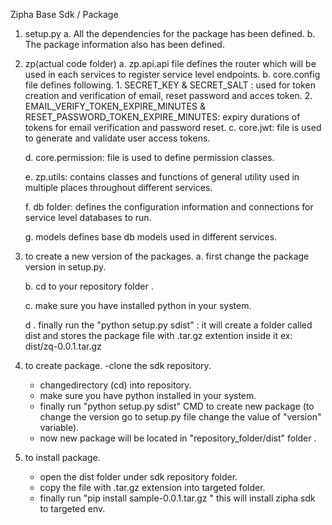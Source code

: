 Zipha Base Sdk / Package

1. setup.py
	a. All the dependencies for the package has been defined.
	b. The package information also has been defined.

2. zp(actual code folder)
	a. zp.api.api file defines the router which will be used in each services to register service level endpoints.
	b. core.config file defines following.
		1. SECRET_KEY & SECRET_SALT : used for token creation and verification of email, reset password and acces token.
		2. EMAIL_VERIFY_TOKEN_EXPIRE_MINUTES & RESET_PASSWORD_TOKEN_EXPIRE_MINUTES:  expiry durations of tokens for email verification and password reset.
	c. core.jwt:  file is used to generate and validate user access tokens.

	d. core.permission: file is used to define permission classes.

	e. zp.utils: contains classes and functions of general utility used in multiple places throughout different services.

	f. db folder:  defines the configuration information  and connections for service level databases to run.

	g. models defines base db models used in different services.

3. to create a new version of the packages.
	a. first  change the package version in setup.py.

	b. cd to your repository folder .

	c. make sure you  have  installed python in your system. 

	d . finally run the "python setup.py sdist" : it will create a folder called dist and stores the package file with .tar.gz extention inside it ex: dist/zq-0.0.1.tar.gz
 
4. to create package.
	-clone the sdk repository.
	- changedirectory (cd) into repository.
	- make sure you have python installed in your system.
	- finally run "python setup.py sdist" CMD to create new package (to change the version go to setup.py file change the 	value of  "version" variable). 
	- now new package will be located in "repository_folder/dist" folder .


5. to install package.
	- open the dist folder under sdk repository folder.
	- copy the file with .tar.gz extension into targeted folder.
	- finally run "pip install sample-0.0.1.tar.gz "   this will install  zipha sdk to targeted env.


